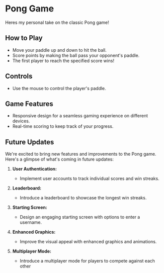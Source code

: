 # Pong Game

Heres my personal take on the classic Pong game!

## How to Play
- Move your paddle up and down to hit the ball.
- Score points by making the ball pass your opponent's paddle.
- The first player to reach the specified score wins!

## Controls
- Use the mouse to control the player's paddle.

## Game Features
- Responsive design for a seamless gaming experience on different devices.
- Real-time scoring to keep track of your progress.

## Future Updates
We're excited to bring new features and improvements to the Pong game. Here's a glimpse of what's coming in future updates:

1. **User Authentication:**
   - Implement user accounts to track individual scores and win streaks.

2. **Leaderboard:**
   - Introduce a leaderboard to showcase the longest win streaks.

3. **Starting Screen:**
   - Design an engaging starting screen with options to enter a username.

4. **Enhanced Graphics:**
   - Improve the visual appeal with enhanced graphics and animations.

5. **Multiplayer Mode:**
   - Introduce a multiplayer mode for players to compete against each other
